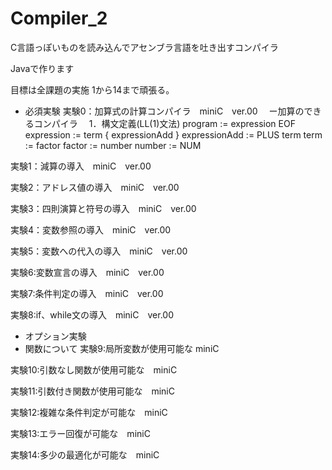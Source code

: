 # Compiler_2

C言語っぽいものを読み込んでアセンブラ言語を吐き出すコンパイラ

Javaで作ります

目標は全課題の実施
1から14まで頑張る。

  - 必須実験
実験0：加算式の計算コンパイラ　miniC　ver.00
　ー加算のできるコンパイラ
　1．構文定義(LL(1)文法)
 program        := expression EOF
 expression     := term { expressionAdd }
 expressionAdd  := PLUS term
 term           := factor
 factor         := number
 number         := NUM
 
実験1：減算の導入　miniC　ver.00

実験2：アドレス値の導入　miniC　ver.00

実験3：四則演算と符号の導入　miniC　ver.00

実験4：変数参照の導入　miniC　ver.00

実験5：変数への代入の導入　miniC　ver.00

実験6:変数宣言の導入　miniC　ver.00

実験7:条件判定の導入　miniC　ver.00

実験8:if、while文の導入　miniC　ver.00

 - オプション実験
  - 関数について
実験9:局所変数が使用可能な miniC

実験10:引数なし関数が使用可能な　miniC

実験11:引数付き関数が使用可能な　miniC

実験12:複雑な条件判定が可能な　miniC

実験13:エラー回復が可能な　miniC

実験14:多少の最適化が可能な　miniC
